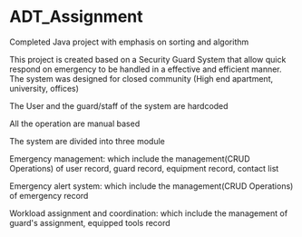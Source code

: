 # ADT_Assignment
Completed Java project with emphasis on sorting and algorithm

This project is created based on a Security Guard System that allow quick respond on emergency to be handled in a effective and efficient manner. The system was designed for closed community (High end apartment, university, offices)

The User and the guard/staff of the system are hardcoded

All the operation are manual based

The system are divided into three module

Emergency management: which include the management(CRUD Operations) of user record, guard record, equipment record, contact list

Emergency alert system: which include the management(CRUD Operations) of emergency record

Workload assignment and coordination: which include the management of guard's assignment, equipped tools record

